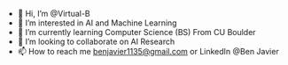 - 👋 Hi, I’m @Virtual-B
- 👀 I’m interested in AI and Machine Learning
- 🌱 I’m currently learning Computer Science (BS) From CU Boulder
- 💞️ I’m looking to collaborate on AI Research
- 📫 How to reach me benjavier1135@gmail.com or LinkedIn @Ben Javier

<!---
Virtual-B/Virtual-B is a ✨ special ✨ repository because its `README.md` (this file) appears on your GitHub profile.
You can click the Preview link to take a look at your changes.
--->
